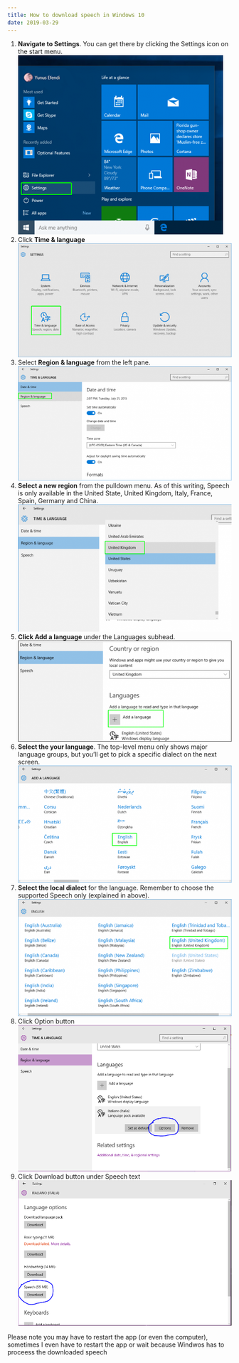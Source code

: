 ```yaml
---
title: How to download speech in Windows 10
date: 2019-03-29
---
```


1. **Navigate to Settings**. You can get there by clicking the Settings icon on the start menu.
   ![1](/images/how-to/1.png)
1. Click **Time & language**
   ![1](/images/how-to/2.png)
1. Select **Region & language** from the left pane.
   ![1](/images/how-to/3.png)
1. **Select a new region** from the pulldown menu. As of this writing, Speech is only available in the United State, United Kingdom, Italy, France, Spain, Germany and China.
   ![1](/images/how-to/4.png)
1. **Click Add a language** under the Languages subhead.
   ![1](/images/how-to/5.png)
1. **Select the your language**. The top-level menu only shows major language groups, but you’ll get to pick a specific dialect on the next screen.
   ![1](/images/how-to/6.png)
1. **Select the local dialect** for the language. Remember to choose the supported Speech only (explained in above).
   ![1](/images/how-to/7.png)
1. Click Option button
   ![1](/images/how-to/8.png)
1. Click Download button under Speech text
   ![1](/images/how-to/9.png)

Please note you may have to restart the app (or even the computer), sometimes I even have to restart the app or wait because Windwos has to proceess the downloaded speech